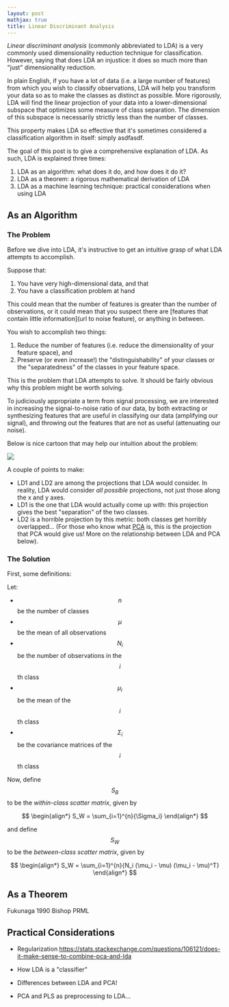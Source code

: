 ```yaml
---
layout: post
mathjax: true
title: Linear Discriminant Analysis
---
```


_Linear discriminant analysis_ (commonly abbreviated to LDA) is a very commonly
used dimensionality reduction technique for classification. However, saying that
does LDA an injustice: it does so much more than "just" dimensionality
reduction.

In plain English, if you have a lot of data (i.e. a large number of features)
from which you wish to classify observations, LDA will help you transform your
data so as to make the classes as distinct as possible. More rigorously, LDA
will find the linear projection of your data into a lower-dimensional subspace
that optimizes some measure of class separation. The dimension of this subspace
is necessarily strictly less than the number of classes.

This property makes LDA so effective that it's sometimes considered a
classification algorithm in itself: simply asdfasdf.

The goal of this post is to give a comprehensive explanation of LDA. As such,
LDA is explained three times:

1. LDA as an algorithm: what does it do, and how does it do it?
2. LDA as a theorem: a rigorous mathematical derivation of LDA
3. LDA as a machine learning technique: practical considerations when using LDA

## As an Algorithm

### The Problem

Before we dive into LDA, it's instructive to get an intuitive grasp of what LDA
attempts to accomplish.

Suppose that:

1. You have very high-dimensional data, and that
2. You have a classification problem at hand

This could mean that the number of features is greater than the
number of observations, or it could mean that you suspect there are [features
that contain little information](url to noise feature), or anything in between.

You wish to accomplish two things:

1. Reduce the number of features (i.e. reduce the dimensionality of your feature
   space), and
2. Preserve (or even increase!) the "distinguishability" of your classes or the 
   "separatedness" of the classes in your feature space.

This is the problem that LDA attempts to solve. It should be fairly obvious why
this problem might be worth solving.

To judiciously appropriate a term from signal processing, we are interested in
increasing the signal-to-noise ratio of our data, by both extracting or
synthesizing features that are useful in classifying our data (amplifying our
signal), and throwing out the features that are not as useful (attenuating our
noise).

Below is nice cartoon that may help our intuition about the problem: 

<img align="middle" src="https://raw.githubusercontent.com/eigenfoo/eigenfoo.github.io/8a6a7a30/stuff/lda-pic.png">

A couple of points to make:
- LD1 and LD2 are among the projections that LDA would consider. In reality, LDA
  would consider _all possible_ projections, not just those along the x and y
  axes.
- LD1 is the one that LDA would actually come up with: this projection gives the
  best "separation" of the two classes.
- LD2 is a horrible projection by this metric: both classes get horribly
  overlapped... (For those who know what
  [PCA](https://en.wikipedia.org/wiki/Principal_component_analysis) is, this is
  the projection that PCA would give us! More on the relationship between LDA
  and PCA below).

### The Solution

First, some definitions:

Let:
- $$n$$ be the number of classes
- $$\mu$$ be the mean of all observations
- $$N_i$$ be the number of observations in the $$i$$th class
- $$\mu_i$$ be the mean of the $$i$$th class
- $$\Sigma_i$$ be the covariance matrices of the $$i$$th class

Now, define $$S_B$$ to be the _within-class scatter matrix_, given by

$$
\begin{align*}
    S_W = \sum_{i=1}^{n}{\Sigma_i}
\end{align*}
$$

and define $$S_W$$ to be the _between-class scatter matrix_, given by

$$
\begin{align*}
    S_W = \sum_{i=1}^{n}{N_i (\mu_i - \mu) (\mu_i - \mu)^T}
\end{align*}
$$

## As a Theorem

Fukunaga 1990
Bishop PRML

## Practical Considerations

- Regularization
https://stats.stackexchange.com/questions/106121/does-it-make-sense-to-combine-pca-and-lda

- How LDA is a "classifier"

- Differences between LDA and PCA!

- PCA and PLS as preprocessing to LDA...
